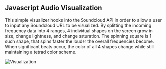 ## Javascript Audio Visualization

This simple visualizer hooks into the Soundcloud API in order to allow a user to input any Soundcloud URL to be visualized. By splitting the incoming frequency data into 4 ranges, 4 individual shapes on the screen grow in size, change lightness, and change saturation. The spinning square is 1 such shape, that spins faster the louder the overall frequencies become. When significant beats occur, the color of all 4 shapes change while still maintaining a tetrad color scheme.

![Visualization](https://github.com/sashaouellet/AudioVisualizer/blob/master/Visualization.png "Visualization")
